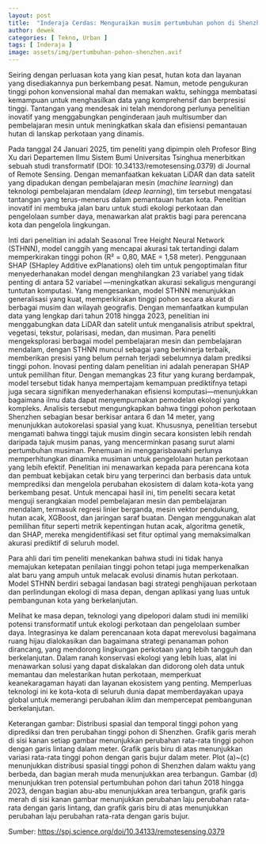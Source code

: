 ```yaml
---
layout: post
title:  "Inderaja Cerdas: Menguraikan musim pertumbuhan pohon di Shenzhen"
author: dewek
categories: [ Tekno, Urban ]
tags: [ Inderaja ]
image: assets/img/pertumbuhan-pohon-shenzhen.avif
---
```


Seiring dengan perluasan kota yang kian pesat, hutan kota dan layanan yang disediakannya pun berkembang pesat. Namun, metode pengukuran tinggi pohon konvensional mahal dan memakan waktu, sehingga membatasi kemampuan untuk menghasilkan data yang komprehensif dan berpresisi tinggi. Tantangan yang mendesak ini telah mendorong perlunya penelitian inovatif yang menggabungkan penginderaan jauh multisumber dan pembelajaran mesin untuk meningkatkan skala dan efisiensi pemantauan hutan di lanskap perkotaan yang dinamis.

Pada tanggal 24 Januari 2025, tim peneliti yang dipimpin oleh Profesor Bing Xu dari Departemen Ilmu Sistem Bumi Universitas Tsinghua menerbitkan sebuah studi transformatif (DOI: 10.34133/remotesensing.0379) di Journal of Remote Sensing. Dengan memanfaatkan kekuatan LiDAR dan data satelit yang dipadukan dengan pembelajaran mesin (_machine learning_) dan teknologi pembelajaran mendalam (_deep learning_), tim tersebut mengatasi tantangan yang terus-menerus dalam pemantauan hutan kota. Penelitian inovatif ini membuka jalan baru untuk studi ekologi perkotaan dan pengelolaan sumber daya, menawarkan alat praktis bagi para perencana kota dan pengelola lingkungan.

Inti dari penelitian ini adalah Seasonal Tree Height Neural Network (STHNN), model canggih yang mencapai akurasi tak tertandingi dalam memperkirakan tinggi pohon (R² = 0,80, MAE = 1,58 meter). Penggunaan SHAP (SHapley Additive exPlanations) oleh tim untuk pengoptimalan fitur menyederhanakan model dengan menghilangkan 23 variabel yang tidak penting di antara 52 variabel —meningkatkan akurasi sekaligus mengurangi tuntutan komputasi. Yang mengesankan, model STHNN menunjukkan generalisasi yang kuat, memperkirakan tinggi pohon secara akurat di berbagai musim dan wilayah geografis. Dengan memanfaatkan kumpulan data yang lengkap dari tahun 2018 hingga 2023, penelitian ini menggabungkan data LiDAR dan satelit untuk menganalisis atribut spektral, vegetasi, tekstur, polarisasi, medan, dan musiman. Para peneliti mengeksplorasi berbagai model pembelajaran mesin dan pembelajaran mendalam, dengan STHNN muncul sebagai yang berkinerja terbaik, memberikan presisi yang belum pernah terjadi sebelumnya dalam prediksi tinggi pohon. Inovasi penting dalam penelitian ini adalah penerapan SHAP untuk pemilihan fitur. Dengan memangkas 23 fitur yang kurang berdampak, model tersebut tidak hanya mempertajam kemampuan prediktifnya tetapi juga secara signifikan menyederhanakan efisiensi komputasi—menunjukkan bagaimana ilmu data dapat menyempurnakan pemodelan ekologi yang kompleks. Analisis tersebut mengungkapkan bahwa tinggi pohon perkotaan Shenzhen sebagian besar berkisar antara 6 dan 14 meter, yang menunjukkan autokorelasi spasial yang kuat. Khususnya, penelitian tersebut mengamati bahwa tinggi tajuk musim dingin secara konsisten lebih rendah daripada tajuk musim panas, yang mencerminkan pasang surut alami pertumbuhan musiman. Penemuan ini menggarisbawahi perlunya memperhitungkan dinamika musiman untuk pengelolaan hutan perkotaan yang lebih efektif. Penelitian ini menawarkan kepada para perencana kota dan pembuat kebijakan cetak biru yang terperinci dan berbasis data untuk memprediksi dan mengelola perubahan ekosistem di dalam kota-kota yang berkembang pesat. Untuk mencapai hasil ini, tim peneliti secara ketat menguji serangkaian model pembelajaran mesin dan pembelajaran mendalam, termasuk regresi linier berganda, mesin vektor pendukung, hutan acak, XGBoost, dan jaringan saraf buatan. Dengan menggunakan alat pemilihan fitur seperti metrik kepentingan hutan acak, algoritma genetik, dan SHAP, mereka mengidentifikasi set fitur optimal yang memaksimalkan akurasi prediktif di seluruh model.

Para ahli dari tim peneliti menekankan bahwa studi ini tidak hanya memajukan ketepatan penilaian tinggi pohon tetapi juga memperkenalkan alat baru yang ampuh untuk melacak evolusi dinamis hutan perkotaan. Model STHNN berdiri sebagai landasan bagi strategi penghijauan perkotaan dan perlindungan ekologi di masa depan, dengan aplikasi yang luas untuk pembangunan kota yang berkelanjutan.

Melihat ke masa depan, teknologi yang dipelopori dalam studi ini memiliki potensi transformatif untuk ekologi perkotaan dan pengelolaan sumber daya. Integrasinya ke dalam perencanaan kota dapat merevolusi bagaimana ruang hijau dialokasikan dan bagaimana strategi penanaman pohon dirancang, yang mendorong lingkungan perkotaan yang lebih tangguh dan berkelanjutan. Dalam ranah konservasi ekologi yang lebih luas, alat ini menawarkan solusi yang dapat diskalakan dan didorong oleh data untuk memantau dan melestarikan hutan perkotaan, memperkuat keanekaragaman hayati dan layanan ekosistem yang penting. Memperluas teknologi ini ke kota-kota di seluruh dunia dapat memberdayakan upaya global untuk memerangi perubahan iklim dan mempercepat pembangunan berkelanjutan.

Keterangan gambar: Distribusi spasial dan temporal tinggi pohon yang diprediksi dan tren perubahan tinggi pohon di Shenzhen. Grafik garis merah di sisi kanan setiap gambar menunjukkan perubahan rata-rata tinggi pohon dengan garis lintang dalam meter. Grafik garis biru di atas menunjukkan variasi rata-rata tinggi pohon dengan garis bujur dalam meter. Plot (a)~(c) menunjukkan distribusi spasial tinggi pohon di Shenzhen dalam waktu yang berbeda, dan bagian merah muda menunjukkan area terbangun. Gambar (d) menunjukkan tren potensial pertumbuhan pohon dari tahun 2018 hingga 2023, dengan bagian abu-abu menunjukkan area terbangun, grafik garis merah di sisi kanan gambar menunjukkan perubahan laju perubahan rata-rata dengan garis lintang, dan grafik garis biru di atas menunjukkan perubahan laju perubahan rata-rata dengan garis bujur.

Sumber: <https://spj.science.org/doi/10.34133/remotesensing.0379>